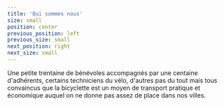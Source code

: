 ```yaml
---
title: 'Qui sommes nous'
size: small
position: center
previous_position: left
previous_size: small
next_position: right
next_size: small
---
```


Une petite trentaine de bénévoles accompagnés par une centaine d'adhérents, certains techniciens du vélo, d'autres pas du tout mais tous convaincus que la bicyclette est un moyen de transport pratique et économique auquel on ne donne pas assez de place dans nos villes.